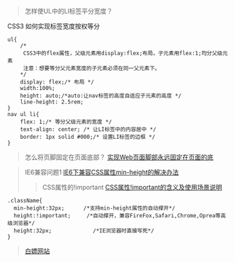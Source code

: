 <!-- UL和LI -->
> 怎样使UL中的LI标签平分宽度？

CSS3 如何实现标签宽度按权等分
```
ul{
	/*
	 CSS3中的flex属性，父级元素用display:flex;布局，子元素用flex:1;均分父级元素 
	 注意：想要等分父元素宽度的子元素必须在同一父元素下。
	*/
	display: flex;/* 布局 */
	width:100%;
	height: auto;/*auto:让nav标签的高度自适应子元素的高度 */
	line-height: 2.5rem;
}
nav ul li{
	flex: 1;/* 等分父级元素的宽度 */
	text-align: center; /* 让LI标签中的内容居中 */
	border: 1px solid #000;/* 设置LI标签的边框 */
}
```

>怎么将页脚固定在页面底部？
[实现Web页面脚部永远固定在页面的底](https://www.cnblogs.com/wennice/p/6412816.html)

>IE6兼容问题1
[IE6下兼容CSS属性min-height的解决办法](https://blog.csdn.net/weixin_33895475/article/details/93849088)
>> CSS属性的!important
[CSS属性!important的含义及使用场景说明](https://blog.csdn.net/qq_17505335/article/details/78816678)
```
.className{
  min-height:32px;      /*支持min-height属性的自动撑开*/
  height:!important;     /*自动撑开，兼容FireFox,Safari,Chrome,Oprea等高级浏览器*/ 
  height:32px;             /*IE浏览器时直接写死*/   
}
```


> [白嫖网站](https://www.bookmarkearth.com/)
